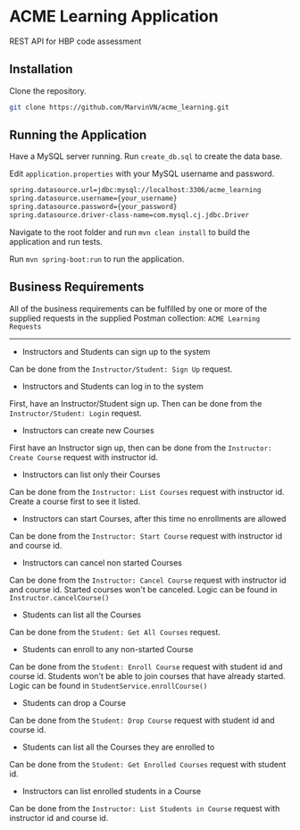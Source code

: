 # ACME Learning Application


REST API for HBP code assessment

## Installation

Clone the repository.

```bash
git clone https://github.com/MarvinVN/acme_learning.git
```

## Running the Application

Have a MySQL server running. Run ```create_db.sql``` to create the data base.


Edit ```application.properties``` with your MySQL username and password.

```txt
spring.datasource.url=jdbc:mysql://localhost:3306/acme_learning
spring.datasource.username={your_username}
spring.datasource.password={your_password}
spring.datasource.driver-class-name=com.mysql.cj.jdbc.Driver
```

Navigate to the root folder and run ```mvn clean install``` to build the application and run tests.

Run ```mvn spring-boot:run``` to run the application.

## Business Requirements
All of the business requirements can be fulfilled by one or more of the supplied requests in the supplied Postman collection: ```ACME Learning Requests```

---------------
- Instructors and Students can sign up to the system

Can be done from the ```Instructor/Student: Sign Up``` request.
- Instructors and Students can log in to the system

First, have an Instructor/Student sign up. Then can be done from the ```Instructor/Student: Login``` request.
- Instructors can create new Courses

First have an Instructor sign up, then can be done from the ```Instructor: Create Course``` request with instructor id.
- Instructors can list only their Courses

Can be done from the ```Instructor: List Courses``` request with instructor id. Create a course first to see it listed.
- Instructors can start Courses, after this time no enrollments are allowed

Can be done from the ```Instructor: Start Course``` request with instructor id and course id.
- Instructors can cancel non started Courses

Can be done from the ```Instructor: Cancel Course``` request with instructor id and course id. Started courses won't be canceled. Logic can be found in ```Instructor.cancelCourse()```
- Students can list all the Courses

Can be done from the ```Student: Get All Courses``` request.
- Students can enroll to any non-started Course

Can be done from the ```Student: Enroll Course``` request with student id and course id. Students won't be able to join courses that have already started. Logic can be found in ```StudentService.enrollCourse()```
- Students can drop a Course

Can be done from the ```Student: Drop Course``` request with student id and course id.
- Students can list all the Courses they are enrolled to

Can be done from the ```Student: Get Enrolled Courses``` request with student id.
- Instructors can list enrolled students in a Course

Can be done from the ```Instructor: List Students in Course``` request with instructor id and course id.
